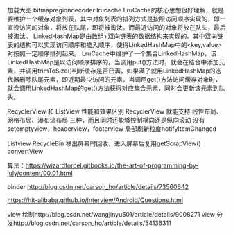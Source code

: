 加载大图 bitmapregiondecoder lrucache
LruCache的核心思想很好理解，就是要维护一个缓存对象列表，其中对象列表的排列方式是按照访问顺序实现的，即一直没访问的对象，将放在队尾，即将被淘汰。而最近访问的对象将放在队头，最后被淘汰。
LinkedHashMap是由数组+双向链表的数据结构来实现的。其中双向链表的结构可以实现访问顺序和插入顺序，使得LinkedHashMap中的<key,value>对按照一定顺序排列起来。
LruCache中维护了一个集合LinkedHashMap，该LinkedHashMap是以访问顺序排序的。当调用put()方法时，就会在结合中添加元素，并调用trimToSize()判断缓存是否已满，如果满了就用LinkedHashMap的迭代器删除队尾元素，即近期最少访问的元素。当调用get()方法访问缓存对象时，就会调用LinkedHashMap的get()方法获得对应集合元素，同时会更新该元素到队头。


RecyclerView 和 ListView 性能和效果区别
 RecyclerView 就能支持 线性布局、网格布局、瀑布流布局 三种，而且同时还能够控制横向还是纵向滚动
 没有setemptyview，headerview，footerview
 局部刷新粒度notifyItemChanged

Listview
RecycleBin 移出屏幕时回收，进入屏幕后复用getScrapView()
convertView

算法：https://wizardforcel.gitbooks.io/the-art-of-programming-by-july/content/00.01.html

binder http://blog.csdn.net/carson_ho/article/details/73560642

https://hit-alibaba.github.io/interview/Android/Questions.html

view 绘制http://blog.csdn.net/wangjinyu501/article/details/9008271
view 分发http://blog.csdn.net/carson_ho/article/details/54136311
